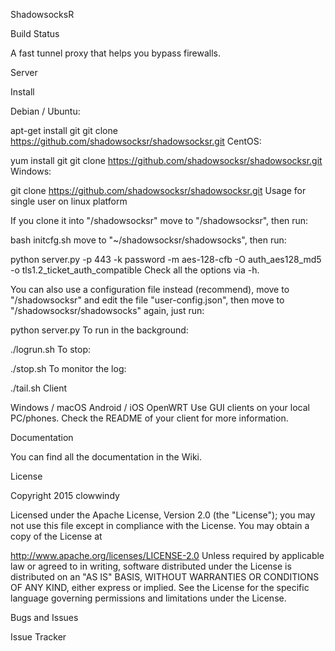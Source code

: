 ShadowsocksR

Build Status

A fast tunnel proxy that helps you bypass firewalls.

Server

Install

Debian / Ubuntu:

apt-get install git
git clone https://github.com/shadowsocksr/shadowsocksr.git
CentOS:

yum install git
git clone https://github.com/shadowsocksr/shadowsocksr.git
Windows:

git clone https://github.com/shadowsocksr/shadowsocksr.git
Usage for single user on linux platform

If you clone it into "/shadowsocksr"
move to "/shadowsocksr", then run:

bash initcfg.sh
move to "~/shadowsocksr/shadowsocks", then run:

python server.py -p 443 -k password -m aes-128-cfb -O auth_aes128_md5 -o tls1.2_ticket_auth_compatible
Check all the options via -h.

You can also use a configuration file instead (recommend), move to "/shadowsocksr" and edit the file "user-config.json", then move to "/shadowsocksr/shadowsocks" again, just run:

python server.py
To run in the background:

./logrun.sh
To stop:

./stop.sh
To monitor the log:

./tail.sh
Client

Windows / macOS
Android / iOS
OpenWRT
Use GUI clients on your local PC/phones. Check the README of your client for more information.

Documentation

You can find all the documentation in the Wiki.

License

Copyright 2015 clowwindy

Licensed under the Apache License, Version 2.0 (the "License"); you may not use this file except in compliance with the License. You may obtain a copy of the License at

http://www.apache.org/licenses/LICENSE-2.0
Unless required by applicable law or agreed to in writing, software distributed under the License is distributed on an "AS IS" BASIS, WITHOUT WARRANTIES OR CONDITIONS OF ANY KIND, either express or implied. See the License for the specific language governing permissions and limitations under the License.

Bugs and Issues

Issue Tracker
